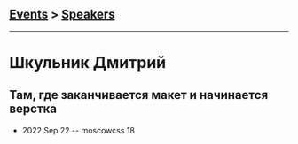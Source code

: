 ## [Events](../README.md) > [Speakers](../speakers.md)
---

# Шкульник Дмитрий

## Там, где заканчивается макет и начинается верстка
- 2022 Sep 22 -- moscowcss 18    
